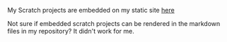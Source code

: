 My Scratch projects are embedded on my static site [here](https://6abrielle.github.io)

Not sure if embedded scratch projects can be rendered in the markdown files in my repository? It didn't work for me.
